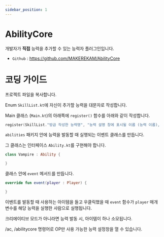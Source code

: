 ```yaml
---
sidebar_position: 1
---
```


# AbilityCore

개발자가 **직접** 능력을 추가할 수 있는 능력자 플러그인입니다.

- `Github` : https://github.com/MAKEREKAM/AbilityCore

# 코딩 가이드

프로젝트 파일을 복사합니다.

Enum `SkillList.kt`에 자신이 추가할 능력을 대문자로 작성합니다.

Main 클래스 (`Main.kt`)의 아래쪽에 `register()` 함수를 아래와 같이 작성합니다.

```kotlin title="Main.kt"
register(SkillList."방금 작성한 능력명", "능력 설명 창에 표시될 이름 (능력 이름), "능력 설명", 이벤트를 발동할 때 사용할 아이템 타입(Material), 밑에서 작성할 이벤트 클래스의 객체 (class()처럼 작성), 능력 쿨타임(틱 단위, 크리에이티브에서는 적용되지 않음))
```

`abilities` 패키지 안에 능력을 발동할 때 실행되는 이벤트 클래스를 만듭니다.

그 클래스는 인터페이스 `Ability.kt`를 구현해야 합니다.

```kotlin title="Vampire.kt"
class Vampire : Ability {

}
```

클래스 안에 `event` 메서드를 만듭니다.

```kotlin
override fun event(player : Player) {

}
```

이벤트를 발동할 때 사용하는 아이템을 들고 우클릭했을 때 `event` 함수가 `player` 매개변수를 해당 능력을 실행한 사람으로 실행됩니다.

크리에이티브 모드가 아니라면 능력 발동 시, 아이템이 하나 소모됩니다.

/ac, /abilitycore 명령어로 OP만 사용 가능한 능력 설정창을 열 수 있습니다.